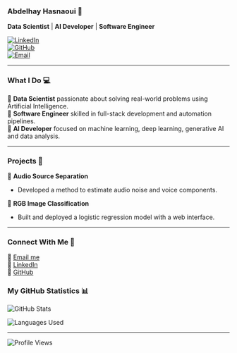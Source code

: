 ### **Abdelhay Hasnaoui** 👋  
**Data Scientist** | **AI Developer** | **Software Engineer**  

[![LinkedIn](https://img.shields.io/badge/LinkedIn-blue?logo=linkedin&logoColor=white)](https://linkedin.com/in/abdelhay-hasnaoui-081309226)  
[![GitHub](https://img.shields.io/badge/GitHub-black?logo=github)](https://github.com/hasnaoua)  
[![Email](https://img.shields.io/badge/Email-abdelhayhasnaoui%40gmail.com-FF5733)](mailto:abdelhayhasnaoui@gmail.com)  

---

### **What I Do 💻**  
🔹 **Data Scientist** passionate about solving real-world problems using Artificial Intelligence.  
🔹 **Software Engineer** skilled in full-stack development and automation pipelines.  
🔹 **AI Developer** focused on machine learning, deep learning, generative AI and data analysis.  

---

### **Projects 🚀**  

🔹 **Audio Source Separation**  
- Developed a method to estimate audio noise and voice components.    

🔹 **RGB Image Classification**  
- Built and deployed a logistic regression model with a web interface.    

---

### **Connect With Me 🌟**  
📧 [Email me](mailto:abdelhayhasnaoui@gmail.com)  
🔗 [LinkedIn](https://linkedin.com/in/abdelhay-hasnaoui-081309226)  
🐙 [GitHub](https://github.com/hasnaoua)  

### **My GitHub Statistics 📊**

![GitHub Stats](https://github-readme-stats.vercel.app/api?username=hasnaoua&show_icons=true&count_private=true&theme=radical)

![Languages Used](https://github-readme-stats.vercel.app/api/top-langs/?username=hasnaoua&layout=compact&theme=radical)

---

![Profile Views](https://komarev.com/ghpvc/?username=hasnaoua&color=brightgreen)

